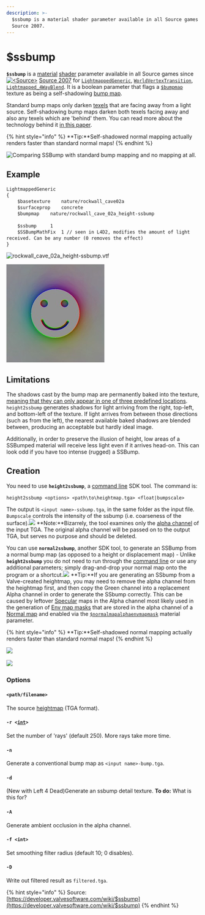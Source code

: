 ```yaml
---
description: >-
  $ssbump is a material shader parameter available in all Source games since
  Source 2007.
---
```


# $ssbump

**`$ssbump`** is a [material](../valve-material-type-vmt.md) [shader](../shader/) parameter available in all Source games since [![\<Source>](https://developer.valvesoftware.com/w/images/1/18/Source\_07\_icon\_16x16.png)](https://developer.valvesoftware.com/wiki/Source\_2007) [Source 2007](https://developer.valvesoftware.com/wiki/Source\_2007) for [`LightmappedGeneric`](https://developer.valvesoftware.com/wiki/LightmappedGeneric), [`WorldVertexTransition`](https://developer.valvesoftware.com/wiki/WorldVertexTransition), [`Lightmapped_4WayBlend`](https://developer.valvesoftware.com/wiki/Lightmapped\_4WayBlend). It is a boolean parameter that flags a [`$bumpmap`](usdbumpmap.md) texture as being a self-shadowing [bump map](https://developer.valvesoftware.com/wiki/Bump\_map).

Standard bump maps only darken [texels](https://developer.valvesoftware.com/wiki/Texel) that are facing away from a light source. Self-shadowing bump maps darken both texels facing away and also any texels which are 'behind' them. You can read more about the technology behind it [in this paper](https://steamcdn-a.akamaihd.net/apps/valve/2007/SIGGRAPH2007\_EfficientSelfShadowedRadiosityNormalMapping.pdf).

{% hint style="info" %}
**Tip:**Self-shadowed normal mapping actually renders faster than standard normal maps!
{% endhint %}

![Comparing SSBump with standard bump mapping and no mapping at all.](../../../.gitbook/assets/800px-ssbump\_examples.jpg)

## Example

```
LightmappedGeneric
{
	$basetexture	nature/rockwall_cave02a
	$surfaceprop	concrete
	$bumpmap	nature/rockwall_cave_02a_height-ssbump

	$ssbump		1
	$SSBumpMathFix	1 // seen in L4D2, modifies the amount of light received. Can be any number (0 removes the effect)
}
```

![rockwall\_cave\_02a\_height-ssbump.vtf](../../../.gitbook/assets/600px-rockwall\_cave\_02a\_height-ssbump.jpg)

![](../../../.gitbook/assets/face-ssbump.jpg)

## Limitations

The shadows cast by the bump map are permanently baked into the texture, [meaning that they can only appear in one of three predefined locations](http://www.interlopers.net/forum/viewtopic.php?f=16\&t=27513). `height2ssbump` generates shadows for light arriving from the right, top-left, and bottom-left of the texture. If light arrives from between those directions (such as from the left), the nearest available baked shadows are blended between, producing an acceptable but hardly ideal image.

Additionally, in order to preserve the illusion of height, low areas of a SSBumped material will receive less light even if it arrives head-on. This can look odd if you have too intense (rugged) a SSBump.

## Creation

You need to use **`height2ssbump`**, a [command line](https://developer.valvesoftware.com/wiki/Command\_line) SDK tool. The command is:

```
height2ssbump <options> <path\to\heightmap.tga> <float|bumpscale>
```

The output is `<input name>-ssbump.tga`, in the same folder as the input file. `Bumpscale` controls the intensity of the ssbump (i.e. coarseness of the surface).![](https://developer.valvesoftware.com/w/images/c/cc/Note.png) **Note:**Bizarrely, the tool examines only the [alpha channel](https://developer.valvesoftware.com/wiki/Alpha\_channel) of the input TGA. The original alpha channel will be passed on to the output TGA, but serves no purpose and should be deleted.

You can use **`normal2ssbump`**, another SDK tool, to generate an SSBump from a normal bump map (as opposed to a height or displacement map) - Unlike **`height2ssbump`** you do not need to run through the [command line](https://developer.valvesoftware.com/wiki/Command\_line) or use any additional parameters; simply drag-and-drop your normal map onto the program or a shortcut.![](https://developer.valvesoftware.com/w/images/4/45/Tip.png) **Tip:**If you are generating an SSbump from a Valve-created heightmap, you may need to remove the alpha channel from the heightmap first, and then copy the Green channel into a replacement Alpha channel in order to generate the SSbump correctly. This can be caused by leftover [Specular](https://developer.valvesoftware.com/wiki/Specular) maps in the Alpha channel most likely used in the generation of [Env map masks](https://developer.valvesoftware.com/wiki/$envmapmask) that are stored in the alpha channel of a [Normal map](https://developer.valvesoftware.com/wiki/Normal\_Maps) and enabled via the [`$normalmapalphaenvmapmask`](https://developer.valvesoftware.com/wiki/$normalmapalphaenvmapmask) material parameter.

{% hint style="info" %}
**Tip:**Self-shadowed normal mapping actually renders faster than standard normal maps!
{% endhint %}

![](../../../.gitbook/assets/valve\_heightmap\_ssbump\_alpha\_differences.png)

![](../../../.gitbook/assets/height2ssbump\_bumpscale.jpg)

### Options

#### `<path/filename>`

The source [heightmap](https://developer.valvesoftware.com/wiki/Heightmap) (TGA format).

#### `-r <`[`int`](https://developer.valvesoftware.com/wiki/Int)`>`

Set the number of 'rays' (default 250). More rays take more time.

#### `-n`

Generate a conventional bump map as `<input name>-bump.tga`.

#### `-d`&#x20;

(New with Left 4 Dead)Generate an ssbump detail texture. **To do:** What is this for?

#### `-A`

Generate ambient occlusion in the alpha channel.

#### `-f <int>`

Set smoothing filter radius (default 10; 0 disables).

#### `-D`

Write out filtered result as `filtered.tga`.

{% hint style="info" %}
Source: [https://developer.valvesoftware.com/wiki/$ssbump](https://developer.valvesoftware.com/wiki/$ssbump)
{% endhint %}
